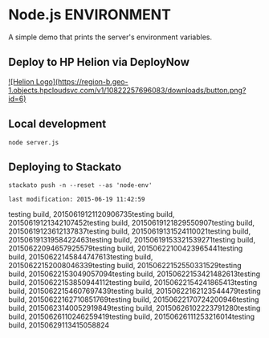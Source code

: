 # Node.js ENVIRONMENT
A simple demo that prints the server's environment variables.

## Deploy to HP Helion via DeployNow
<a href="https://deploynow.hpcloud.com/?repoUrl=https://github.com/Phanatic/node-env">
![Helion  Logo](https://region-b.geo-1.objects.hpcloudsvc.com/v1/10822257696083/downloads/button.png?id=6)
</a>

<!--
<a href="http://localhost:3000/?repoUrl=https://github.com/Phanatic/node-env">
![Helion  Logo](https://region-b.geo-1.objects.hpcloudsvc.com/v1/10822257696083/downloads/possiblenames.png?id=1)
</a>

 
![Helion  Logo](https://region-b.geo-1.objects.hpcloudsvc.com/v1/10822257696083/downloads/DeployNowButton.png?id=1)
-->
## Local development

    node server.js

## Deploying to Stackato

    stackato push -n --reset --as 'node-env'

    last modification: 2015-06-19 11:42:59
testing build, 20150619121120906735testing build, 20150619121342107452testing build, 20150619121829550907testing build, 20150619123612137837testing build, 20150619131524110021testing build, 20150619131958422463testing build, 20150619153321539271testing build, 20150622094657925579testing build, 20150622100423965441testing build, 20150622145844747613testing build, 20150622152008046339testing build, 20150622152550331529testing build, 20150622153049057094testing build, 20150622153421482613testing build, 20150622153850944112testing build, 20150622154241865413testing build, 20150622154607697439testing build, 20150622162123544479testing build, 20150622162710851769testing build, 20150622170724200946testing build, 20150623140052919849testing build, 20150626102223791280testing build, 20150626110246259419testing build, 20150626111253216014testing build, 20150629113415058824